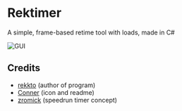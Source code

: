 # Rektimer
A simple, frame-based retime tool with loads, made in C#


![GUI](https://user-images.githubusercontent.com/110003454/208558474-ada45c75-cff4-4168-8b73-9195bbed0715.png)

## Credits
- [rekkto](https://github.com/rekkto) (author of program)
- [Conner](https://github.com/ConnerConnerConner) (icon and readme)
- [zromick](https://github.com/zromick) (speedrun timer concept)

